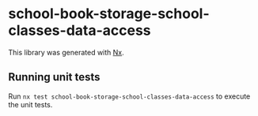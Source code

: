 # school-book-storage-school-classes-data-access

This library was generated with [Nx](https://nx.dev).

## Running unit tests

Run `nx test school-book-storage-school-classes-data-access` to execute the unit tests.
